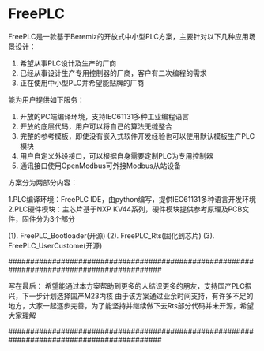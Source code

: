 # FreePLC
FreePLC是一款基于Beremiz的开放式中小型PLC方案，主要针对以下几种应用场景设计：
1. 希望从事PLC设计及生产的厂商
2. 已经从事设计生产专用控制器的厂商，客户有二次编程的需求
3. 正在使用中小型PLC并希望能贴牌的厂商

能为用户提供如下服务：
1. 开放的PC端编译环境，支持IEC61131多种工业编程语言
2. 开放的底层代码，用户可以将自己的算法无缝整合
3. 完整的参考模板，即使没有嵌入式软件开发经验也可以使用默认模板生产PLC模块
4. 用户自定义外设接口，可以根据自身需要定制PLC为专用控制器
5. 通讯接口使用OpenModbus可外接Modbus从站设备

方案分为两部分内容：

1.PLC编译环境：FreePLC IDE，由python编写，提供IEC61131多种语言开发环境
2.PLC硬件模块：主芯片基于NXP KV44系列，硬件模块提供参考原理及PCB文件，固件分为3个部分

(1). FreePLC_Bootloader(开源)
(2). FreePLC_Rts(固化到芯片)
(3). FreePLC_UserCustome(开源)


###########################################################################################

写在最后：
    希望能通过本方案帮助到更多的人结识更多的朋友，支持国产PLC振兴，下一步计划选择国产M23内核
    由于该方案通过业余时间支持，有许多不足的地方，大家一起逐步完善，为了能坚持并继续做下去Rts部分代码并未开源，希望大家理解

###########################################################################################
